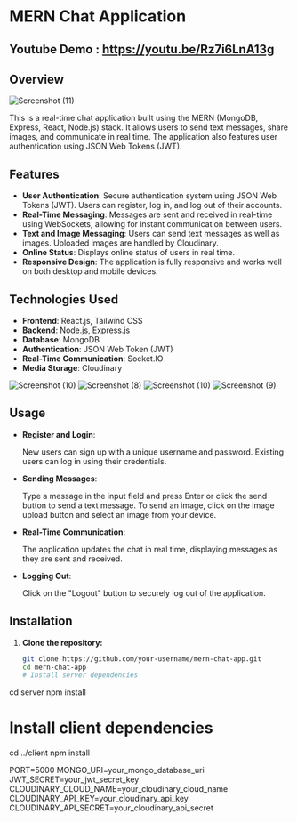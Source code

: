 # MERN Chat Application

## Youtube Demo : https://youtu.be/Rz7i6LnA13g

## Overview
![Screenshot (11)](https://github.com/user-attachments/assets/c3bb797e-b4c6-4535-a85f-fdfc62193c21)

This is a real-time chat application built using the MERN (MongoDB, Express, React, Node.js) stack. It allows users to send text messages, share images, and communicate in real time. The application also features user authentication using JSON Web Tokens (JWT).

## Features
- **User Authentication**: Secure authentication system using JSON Web Tokens (JWT). Users can register, log in, and log out of their accounts.
- **Real-Time Messaging**: Messages are sent and received in real-time using WebSockets, allowing for instant communication between users.
- **Text and Image Messaging**: Users can send text messages as well as images. Uploaded images are handled by Cloudinary.
- **Online Status**: Displays online status of users in real time.
- **Responsive Design**: The application is fully responsive and works well on both desktop and mobile devices.
  
## Technologies Used
- **Frontend**: React.js, Tailwind CSS
- **Backend**: Node.js, Express.js
- **Database**: MongoDB
- **Authentication**: JSON Web Token (JWT)
- **Real-Time Communication**: Socket.IO
- **Media Storage**: Cloudinary
  

![Screenshot (10)](https://github.com/user-attachments/assets/3c8eeb60-b3c2-411e-8579-7f96ebf225d2)
![Screenshot (8)](https://github.com/user-attachments/assets/f51b92df-1917-4363-a439-fbe5a7fda230)
![Screenshot (10)](https://github.com/user-attachments/assets/9b1f7081-ebe3-4501-8154-bf4e7d308179)
![Screenshot (9)](https://github.com/user-attachments/assets/93ab9ece-763c-490a-9079-331587568787)

## Usage

- **Register and Login**:

   New users can sign up with a unique username and password.
   Existing users can log in using their credentials.

- **Sending Messages**:

    Type a message in the input field and press Enter or click the send button to send a text message.
    To send an image, click on the image upload button and select an image from your device.

- **Real-Time Communication**:

    The application updates the chat in real time, displaying messages as they are sent and received.

- **Logging Out**:

   Click on the "Logout" button to securely log out of the application.

## Installation

1. **Clone the repository:**
   ```bash
   git clone https://github.com/your-username/mern-chat-app.git
   cd mern-chat-app
   # Install server dependencies
cd server
npm install

# Install client dependencies
cd ../client
npm install

PORT=5000
MONGO_URI=your_mongo_database_uri
JWT_SECRET=your_jwt_secret_key
CLOUDINARY_CLOUD_NAME=your_cloudinary_cloud_name
CLOUDINARY_API_KEY=your_cloudinary_api_key
CLOUDINARY_API_SECRET=your_cloudinary_api_secret
